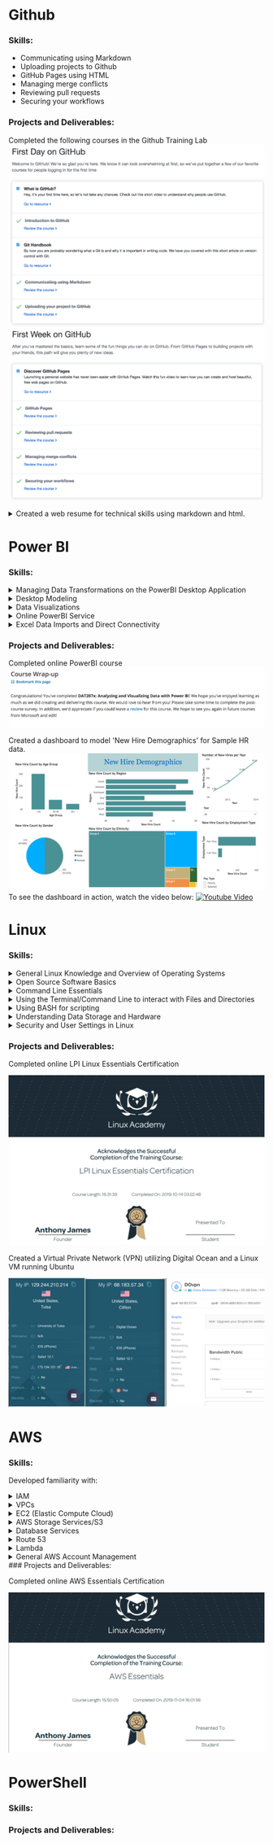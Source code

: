 # Github 
### Skills:
- Communicating using Markdown
- Uploading projects to Github
- GitHub Pages using HTML
- Managing merge conflicts
- Reviewing pull requests
- Securing your workflows

### Projects and Deliverables:
Completed the following courses in the Github Training Lab
![Day 1](https://raw.githubusercontent.com/czehentner98/Technical-Skills-Resume/master/Screen%20Shot%202019-09-30%20at%208.49.46%20PM.png)
![Week 1](https://raw.githubusercontent.com/czehentner98/Technical-Skills-Resume/master/Screen%20Shot%202019-09-30%20at%208.50.11%20PM.png)
<details>
<summary>Created a web resume for technical skills using markdown and html.</summary>
  This leveraged different skills such as html programming, uploading and inserting images, and commiting updates to the master branch. Most of my focus in creating this template was placed on taking the Jekyll template and customizing it. Github has a set of standard themes for webpages, so I was able to find the html file for the "architect" theme and make personal changes from there such as: adding my headshot and personal information to the sidebar, changing the default header (my repository name) to a customized title and subtitle, and formatting text within the body of the page. 
  
   The biggest issue I ran into was getting the headshot image to appear on the page. It was my understanding that in order to get an image to appear in Github, I would have to have the image in my repository and format the source based on its location within my repository. After several failed attempts at getting this to work, I tried adding the web address of the image as the source and the picture began showing up on my page. 
</details>


# Power BI
### Skills:
<details>
<summary>Managing Data Transformations on the PowerBI Desktop Application</summary>
  -
</details>  
<details>
<summary>Desktop Modeling</summary>
  -giuiguho
</details> 
<details>
<summary>Data Visualizations</summary>
  
  - Developed familiarity with creating standard graphs and charts as well as PowerBI specific graphics like waterfalls and funnel charts.
  
  - Adding filters/slicers to change reports
  
  - Showing max, min, trends, averages, and forecasts
  
  - Drilling down to look at data visuals in a hierarchy
</details>  
<details>
<summary>Online PowerBI Service</summary>
  
  - Used 'Quick Insight Generators. PowerBI uses algorithms to look for significant trends and facts within data.
  
  - Pinning visuals from one dashboard to another and embedding media sources and text via widgets.
  
  - Organizing navigation pane using featured/favorite dashboards and filtering dashboard based on who created it.
  
  - Exposure to setting alerts to track data changes and using the 'Admin Portal' to track user usage.
</details>  
<details>
<summary>Excel Data Imports and Direct Connectivity</summary>
  -hviyvyv
</details> 

### Projects and Deliverables:
Completed online PowerBI course
![Proof of Completion](https://raw.githubusercontent.com/czehentner98/Technical-Skills-Resume/master/Proof%20of%20PowerBI%20Completion.png)

Created a dashboard to model 'New Hire Demographics' for Sample HR data.
![Dashboard Picture](https://raw.githubusercontent.com/czehentner98/Technical-Skills-Resume/master/HR%20Dashboard.png)
To see the dashboard in action, watch the video below:
[![Youtube Video](https://i.ytimg.com/vi/gQOR47AbiPs/hqdefault.jpg)](https://www.youtube.com/watch?v=gQOR47AbiPs&feature=youtu.be)

# Linux
### Skills:
<details>
<summary>General Linux Knowledge and Overview of Operating Systems</summary>
  -
</details>  
<details>
<summary>Open Source Software Basics</summary>
  -
</details> 
<details>
<summary>Command Line Essentials</summary>
  - 
</details>  
<details>
<summary>Using the Terminal/Command Line to interact with Files and Directories</summary>
  - 
</details>  
<details>
<summary>Using BASH for scripting</summary>
  -
</details> 
<details>
<summary>Understanding Data Storage and Hardware</summary>
  -
</details> 
<details>
<summary>Security and User Settings in Linux</summary>
  -
</details> 

### Projects and Deliverables:
Completed online LPI Linux Essentials Certification

![Linux Certificate](https://github.com/czehentner98/Technical-Skills-Resume/blob/master/Linux%20Certificate.PNG?raw=true)

Created a Virtual Private Network (VPN) utilizing Digital Ocean and a Linux VM running Ubuntu

![DO VPN](https://raw.githubusercontent.com/czehentner98/Technical-Skills-Resume/master/Digital%20Ocean%20VPN.png)

# AWS
### Skills:
Developed familiarity with:
<details>
<summary>IAM</summary>
  - IAM allows you to create user accounts to use the same aws services with you. The five main steps to activate IAM are: deleting root access keys, activating multi-factor authentication key on the root account, create individual IAM users and designate permissions/access on the basis of what they need, use groups to assign permissions, and apply a password policy
</details>  
<details>
<summary>VPCs</summary>
  -  A VPC is a private subsection of AWS that you control and put resources into. This is the equivalent of having your own private facebook profile (others can only access it if you give them access). Your VPC also provides internet to AWS. NACL (Network Access Control Lists) are essentially user defined "firewalls" where the user defined the rules for inbound and outbound traffic to the VPC.
</details> 
<details>
<summary>EC2 (Elastic Compute Cloud)</summary>
  -  EC2 creates a vm desktop computer within AWS, allowing you to launch as many or as few virtual servers as you need, configure security, and manage storage. To launch an EC2 Instance INCLUDE STEPS HERE
</details>  
<details>
<summary>AWS Storage Services/S3</summary>
  - S3 is an online bulk storage service that allows the stored items to be accessed from any device. Objects are stored in S3 buckets, and files can be created and stored in these buckets to help organize objects. To decrease latency, choose the region closest to you for your bucket. S3 also allows object versioning and lifecycle management.
</details>  
<details>
<summary>Database Services</summary>
  -  AWS offers two services for the creation of databases: RDS (based on SQL) and DynamoDB (not based on SQL). RDS Databases are stored on private subnets, but ssh tunneling allows EC2 instances to connect these databases to the internet so they can be used. 
</details> 
<details>
<summary>Route 53</summary>
  - Can register a domain name via the AWS DNS server.
</details> 
<details>
<summary>Lambda</summary>
  - Creates application code without having to run on a server. Will eventually replace EC2 instances.
</details> 
<details>
<summary>General AWS Account Management</summary>
  -SNS lets users create their own "topics" to receive notifications about; whenever a specified event occurs, an email or text message can be sent to any user who subscribes to the SNS messages. AWS also offers several account management tools like CloudWatch and CloudTrail. CloudWatch makes monitoring AWS resources easy by calculating useful metrics for service usage and these metrics can in turn be used to trigger actions, like alarms.
</details> 
### Projects and Deliverables:

Completed online AWS Essentials Certification

![AWS Certificate](https://github.com/czehentner98/Technical-Skills-Resume/blob/master/AWS%20Certificate.PNG?raw=true)

# PowerShell
### Skills:
### Projects and Deliverables:

